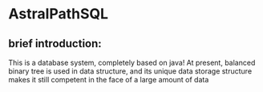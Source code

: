 # AstralPathSQL

## brief introduction:
  This is a database system, completely based on java!
At present, balanced binary tree is used in data structure, and its unique data storage structure makes it still competent in the face of a large amount of data
